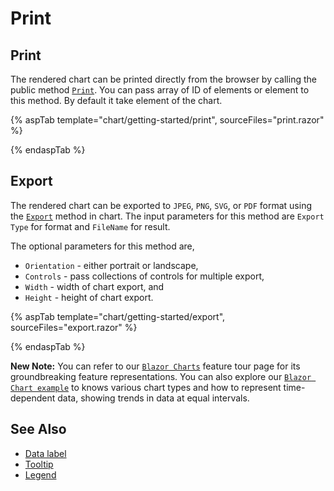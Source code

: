 # Print

## Print

The rendered chart can be printed directly from the browser by calling the public method [`Print`](https://help.syncfusion.com/cr/blazor/Syncfusion.Blazor.Grids.GridEvents-1.html#Syncfusion_Blazor_Grids_GridEvents_1_ContextMenuItemClicked).
You can pass array of ID of elements or element to this method. By default it take element of the chart.

{% aspTab template="chart/getting-started/print", sourceFiles="print.razor" %}

{% endaspTab %}

## Export

The rendered chart can be exported to `JPEG`, `PNG`, `SVG`, or `PDF` format using the [`Export`](https://help.syncfusion.com/cr/blazor/Syncfusion.Blazor.Grids.SfGrid-1.html#Syncfusion_Blazor_Grids_SfGrid_1_Query) method in chart. The input parameters for this method are `Export Type` for format and `FileName` for result.

The optional parameters for this method are,
* `Orientation` - either portrait or landscape,
* `Controls` - pass collections of controls for multiple export,
* `Width` - width of chart export, and
* `Height` - height of chart export.

{% aspTab template="chart/getting-started/export", sourceFiles="export.razor" %}

{% endaspTab %}

**New Note:** You can refer to our [`Blazor Charts`](https://www.syncfusion.com/blazor-components/blazor-charts) feature tour page for its groundbreaking feature representations. You can also explore our [`Blazor Chart example`](https://blazor.syncfusion.com/demos/chart/line?theme=bootstrap4) to knows various chart types and how to represent time-dependent data, showing trends in data at equal intervals.

## See Also

* [Data label](./data-labels)
* [Tooltip](./tool-tip)
* [Legend](./legend)